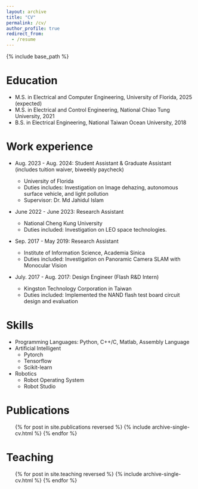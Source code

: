 ```yaml
---
layout: archive
title: "CV"
permalink: /cv/
author_profile: true
redirect_from:
  - /resume
---
```


{% include base_path %}

Education
======
* M.S. in Electrical and Computer Engineering, University of Florida, 2025 (expected)
* M.S. in Electrical and Control Engineering, National Chiao Tung University, 2021
* B.S. in Electrical Engineering, National Taiwan Ocean University, 2018

Work experience
======
* Aug. 2023 - Aug. 2024: Student Assistant & Graduate Assistant (includes tuition waiver, biweekly paycheck)
  * University of Florida
  * Duties includes: Investigation on Image dehazing, autonomous surface vehicle, and light pollution
  * Supervisor: Dr. Md Jahidul Islam

* June 2022 - June 2023: Research Assistant
  * National Cheng Kung University
  * Duties included: Investigation on LEO space technologies.
  <!-- * Supervisor: Professor Hub -->

* Sep. 2017 - May 2019: Research Assistant
  * Institute of Information Science, Academia Sinica
  * Duties included: Investigation on Panoramic Camera SLAM with Monocular Vision
  <!-- * Supervisor: Professor Hub --> 

* July. 2017 - Aug. 2017: Design Engineer (Flash R&D Intern)
  * Kingston Technology Corporation in Taiwan
  * Duties included: Implemented the NAND flash test board circuit design and evaluation

Skills
======
* Programming Languages: Python, C++/C, Matlab, Assembly Language
* Artificial Intelligent
  * Pytorch
  * Tensorflow
  * Scikit-learn
* Robotics 
  * Robot Operating System
  * Robot Studio


Publications
======
  <ul>{% for post in site.publications reversed %}
    {% include archive-single-cv.html %}
  {% endfor %}</ul>
  
<!-- Talks
======
  <ul>{% for post in site.talks reversed %}
    {% include archive-single-talk-cv.html  %}
  {% endfor %}</ul> -->
  
Teaching
======
  <ul>{% for post in site.teaching reversed %}
    {% include archive-single-cv.html %}
  {% endfor %}</ul>
  
<!-- Service and leadership
======
* Currently signed in to 43 different slack teams -->
